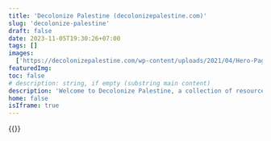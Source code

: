 ```yaml
---
title: 'Decolonize Palestine (decolonizepalestine.com)'
slug: 'decolonize-palestine'
draft: false
date: 2023-11-05T19:30:26+07:00
tags: []
images:
  ['https://decolonizepalestine.com/wp-content/uploads/2021/04/Hero-Page_Mobile-scaled.jpg.webp']
featuredImg:
toc: false
# description: string, if empty (substring main content)
description: 'Welcome to Decolonize Palestine, a collection of resources for organizers and anyone who wants to learn more about Palestine.'
home: false
isIframe: true
---
```


{{<iframe-fullscreen src="https://decolonizepalestine.com/" title="Decolonize Palestine">}}
